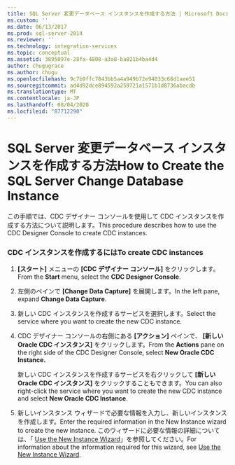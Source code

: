 ```yaml
---
title: SQL Server 変更データベース インスタンスを作成する方法 | Microsoft Docs
ms.custom: ''
ms.date: 06/13/2017
ms.prod: sql-server-2014
ms.reviewer: ''
ms.technology: integration-services
ms.topic: conceptual
ms.assetid: 3895097e-28fa-4808-a3a8-ba821b4ba4d4
author: chugugrace
ms.author: chugu
ms.openlocfilehash: 9c7b9ffc7843bb5a4a949b72e94033c68d1aee51
ms.sourcegitcommit: ad4d92dce894592a259721a1571b1d8736abacdb
ms.translationtype: MT
ms.contentlocale: ja-JP
ms.lasthandoff: 08/04/2020
ms.locfileid: "87712290"
---
```

# <a name="how-to-create-the-sql-server-change-database-instance"></a><span data-ttu-id="fb699-102">SQL Server 変更データベース インスタンスを作成する方法</span><span class="sxs-lookup"><span data-stu-id="fb699-102">How to Create the SQL Server Change Database Instance</span></span>
  <span data-ttu-id="fb699-103">この手順では、CDC デザイナー コンソールを使用して CDC インスタンスを作成する方法について説明します。</span><span class="sxs-lookup"><span data-stu-id="fb699-103">This procedure describes how to use the CDC Designer Console to create CDC instances.</span></span>  
  
### <a name="to-create-cdc-instances"></a><span data-ttu-id="fb699-104">CDC インスタンスを作成するには</span><span class="sxs-lookup"><span data-stu-id="fb699-104">To create CDC instances</span></span>  
  
1.  <span data-ttu-id="fb699-105">**[スタート]** メニューの **[CDC デザイナー コンソール]** をクリックします。</span><span class="sxs-lookup"><span data-stu-id="fb699-105">From the **Start** menu, select the **CDC Designer Console**.</span></span>  
  
2.  <span data-ttu-id="fb699-106">左側のペインで **[Change Data Capture]** を展開します。</span><span class="sxs-lookup"><span data-stu-id="fb699-106">In the left pane, expand **Change Data Capture**.</span></span>  
  
3.  <span data-ttu-id="fb699-107">新しい CDC インスタンスを作成するサービスを選択します。</span><span class="sxs-lookup"><span data-stu-id="fb699-107">Select the service where you want to create the new CDC instance.</span></span>  
  
4.  <span data-ttu-id="fb699-108">CDC デザイナー コンソールの右側にある **[アクション]** ペインで、 **[新しい Oracle CDC インスタンス]** をクリックします。</span><span class="sxs-lookup"><span data-stu-id="fb699-108">From the **Actions** pane on the right side of the CDC Designer Console, select **New Oracle CDC Instance.**</span></span>  
  
     <span data-ttu-id="fb699-109">新しい CDC インスタンスを作成するサービスを右クリックして **[新しい Oracle CDC インスタンス]** をクリックすることもできます。</span><span class="sxs-lookup"><span data-stu-id="fb699-109">You can also right-click the service where you want to create the new CDC instance and select **New Oracle CDC Instance**.</span></span>  
  
5.  <span data-ttu-id="fb699-110">新しいインスタンス ウィザードで必要な情報を入力し、新しいインスタンスを作成します。</span><span class="sxs-lookup"><span data-stu-id="fb699-110">Enter the required information in the New Instance wizard to create the new instance.</span></span> <span data-ttu-id="fb699-111">このウィザードに必要な情報の詳細については、「 [Use the New Instance Wizard](use-the-new-instance-wizard.md)」を参照してください。</span><span class="sxs-lookup"><span data-stu-id="fb699-111">For information about the information required for this wizard, see [Use the New Instance Wizard](use-the-new-instance-wizard.md).</span></span>  
  
  
